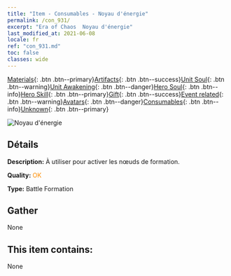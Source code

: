 ```yaml
---
title: "Item - Consumables - Noyau d'énergie"
permalink: /con_931/
excerpt: "Era of Chaos  Noyau d'énergie"
last_modified_at: 2021-06-08
locale: fr
ref: "con_931.md"
toc: false
classes: wide
---
```

 [Materials](/ItemsFR/){: .btn .btn--primary}[Artifacts](/ItemsFR/Artifacts/){: .btn .btn--success}[Unit Soul](/ItemsFR/UnitSoul/){: .btn .btn--warning}[Unit Awakening](/ItemsFR/UnitAwakening/){: .btn .btn--danger}[Hero Soul](/ItemsFR/HeroSoul/){: .btn .btn--info}[Hero Skill](/ItemsFR/HeroSkill/){: .btn .btn--primary}[Gift](/ItemsFR/Gift/){: .btn .btn--success}[Event related](/ItemsFR/Events/){: .btn .btn--warning}[Avatars](/ItemsFR/Avatars/){: .btn .btn--danger}[Consumables](/ItemsFR/Consumables/){: .btn .btn--info}[Unknown](/ItemsFR/Unknown/){: .btn .btn--primary}

 ![Noyau d'énergie](/images/t/i_40019.png)

## Détails
 **Description:** À utiliser pour activer les nœuds de formation.

 **Quality:** <span style="color: #FF8C00">OK</span>

 **Type:** Battle Formation

## Gather

  None

## This item contains:

  None

